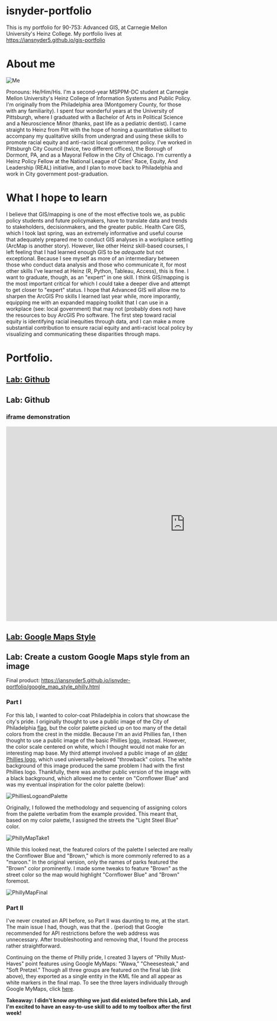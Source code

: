 # isnyder-portfolio
This is my portfolio for 90-753: Advanced GIS, at Carnegie Mellon University's Heinz College. My portfolio lives at https://iansnyder5.github.io/gis-portfolio

# About me
![Me](racialequitytraining.jpeg)

Pronouns: He/Him/His. I'm a second-year MSPPM-DC student at Carnegie Mellon University's Heinz College of Information Systems and Public Policy. I'm originally from the Philadelphia area (Montgomery County, for those with any familiarity). I spent four wonderful years at the University of Pittsburgh, where I graduated with a Bachelor of Arts in Political Science and a Neuroscience Minor (thanks, past life as a pediatric dentist). I came straight to Heinz from Pitt with the hope of honing a quantitative skillset to accompany my qualitative skills from undergrad and using these skills to promote racial equity and anti-racist local government policy. I've worked in Pittsburgh City Council (twice, two different offices), the Borough of Dormont, PA, and as a Mayoral Fellow in the City of Chicago. I'm currently a Heinz Policy Fellow at the National League of Cities' Race, Equity, And Leadership (REAL) initiative, and I plan to move back to Philadelphia and work in City government post-graduation.

# What I hope to learn

I believe that GIS/mapping is one of the most effective tools we, as public policy students and future policymakers, have to translate data and trends to stakeholders, decisionmakers, and the greater public. Health Care GIS, which I took last spring, was an extremely informative and useful course that adequately prepared me to conduct GIS analyses in a workplace setting (ArcMap is another story). However, like other Heinz skill-based courses, I left feeling that I had learned enough GIS to be *adequate* but not exceptional. Because I see myself as more of an intermediary between those who conduct data analysis and those who communicate it, for most other skills I've learned at Heinz (R, Python, Tableau, Access), this is fine. I want to graduate, though, as an "expert" in one skill. I think GIS/mapping is the most important critical for which I could take a deeper dive and attempt to get closer to "expert" status. I hope that Advanced GIS will allow me to sharpen the ArcGIS Pro skills I learned last year while, more imporantly, equipping me with an expanded mapping toolkit that I can use in a workplace (see: local government) that may not (probably does not) have the resources to buy ArcGIS Pro software. The first step toward racial equity is identifying racial inequities through data, and I can make a more substantial contribution to ensure racial equity and anti-racist local policy by visualizing and communicating these disparities through maps.

# Portfolio.

## [Lab: Github](/labgithub.md)

## Lab: Github

### iframe demonstration

<iframe width="965.3974943052392" height="525.2075" seamless frameborder="0" scrolling="no" src="https://docs.google.com/spreadsheets/d/e/2PACX-1vRU9DS5xVr-O01myJRJVeVFMAb6Nu-oqN7ey6v3L_uSskXW8Gffe4XOXkE0f3ZI_gP5VwwePe050rep/pubchart?oid=1037420923&amp;format=interactive"></iframe>

## [Lab: Google Maps Style](/labgooglemapsstyle.md)

## Lab: Create a custom Google Maps style from an image

Final product: https://iansnyder5.github.io/isnyder-portfolio/google_map_style_philly.html

### Part I

For this lab, I wanted to color-coat Philadelphia in colors that showcase the city's pride. I originally thought to use a public image of the City of Philadelphia [flag](https://www.google.com/url?sa=i&url=https%3A%2F%2Fcommons.wikimedia.org%2Fwiki%2FFile%3AFlag_of_Philadelphia%2C_Pennsylvania.svg&psig=AOvVaw1G4uqklXZ5TZ5j3cxXksAC&ust=1584990411875000&source=images&cd=vfe&ved=0CAIQjRxqFwoTCJCT58XjrugCFQAAAAAdAAAAABAD), but the color palette picked up on too many of the detail colors from the crest in the middle. Because I'm an avid Phillies fan, I then thought to use a public image of the basic Phillies [logo](https://www.google.com/url?sa=i&url=https%3A%2F%2Fen.wikipedia.org%2Fwiki%2FFile%3APhiladelphia_Phillies_Insignia.svg&psig=AOvVaw292-JEWARJusNaWBMZbpHF&ust=1584990497153000&source=images&cd=vfe&ved=0CAIQjRxqFwoTCPC8p-7jrugCFQAAAAAdAAAAABAD), instead. However, the color scale centered on white, which I thought would not make for an interesting map base. My third attempt involved a public image of an [older Phillies logo](https://www.google.com/url?sa=i&url=https%3A%2F%2Fwww.flickr.com%2Fphotos%2Fmelling2293%2F6171367700&psig=AOvVaw292-JEWARJusNaWBMZbpHF&ust=1584990497153000&source=images&cd=vfe&ved=0CAIQjRxqFwoTCPC8p-7jrugCFQAAAAAdAAAAABAH), which used universally-beloved "throwback" colors. The white background of this image produced the same problem I had with the first Phillies logo. Thankfully, there was another public version of the image with a black background, which allowed me to center on "Cornflower Blue" and was my eventual inspiration for the color palette (below):

![PhilliesLogoandPalette](PhilliesGISLogoPalette.png)

Originally, I followed the methodology and sequencing of assigning colors from the palette verbatim from the example provided. This meant that, based on my color palette, I assigned the streets the "Light Steel Blue" color.

![PhillyMapTake1](PhillyMapTake1.png)

While this looked neat, the featured colors of the palette I selected are really the Cornflower Blue and "Brown," which is more commonly referred to as a "maroon." In the original version, only the names of parks featured the "Brown" color prominently. I made some tweaks to feature "Brown" as the street color so the map would highlight "Cornflower Blue" and "Brown" foremost.

![PhillyMapFinal](PhillyMapFinal.png)


### Part II

I've never created an API before, so Part II was daunting to me, at the start. The main issue I had, though, was that the . (period) that Google recommended for API restrictions before the web address was unnecessary. After troubleshooting and removing that, I found the process rather straightforward.

Continuing on the theme of Philly pride, I created 3 layers of "Philly Must-Haves" point features using Google MyMaps: "Wawa," "Cheesesteak," and "Soft Pretzel." Though all three groups are featured on the final lab (link above), they exported as a single entity in the KML file and all appear as white markers in the final map. To see the three layers individually through Google MyMaps, click [here](https://drive.google.com/open?id=1eu_47bS8iQjbzsqGd8PTZiv_Nio2Urca&usp=sharing).

__Takeaway: I didn't know *anything* we just did existed before this Lab, and I'm excited to have an easy-to-use skill to add to my toolbox after the first week!__
